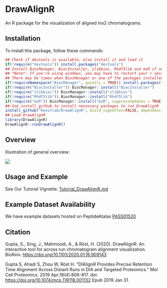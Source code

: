 # DrawAlignR

An R package for the visualization of aligned ms2 chromatograms.

## Installation

To install this package, follow these commands:

``` r
## Check if devtools is available, else install it and load it
if(!require("devtools")) install.packages("devtools")
## Install BiocManager, BiocInstaller, zlibbioc, Rhdf5lib and mzR if not installed.
## *Note*: If you're using windows, you may have to restart your r session after each Bioconductor package install.  
## There may be times when BiocManager or one of the packages installed from BiocManager is not recognized as being installed until refreshing R's lib list.
if(!requireNamespace("BiocManager", quietly = TRUE)) install.packages("BiocManager")
if(!require("BiocInstaller")) BiocManager::install("BiocInstaller")
if(!require("zlibbioc")) BiocManager::install("zlibbioc")
if(!require("Rhdf5lib")) BiocManager::install("Rhdf5lib")
if(!require("mzR")) BiocManager::install("mzR", suppressUpdates = TRUE)
## Use install_github to install necessary packages to run DrawAlignR
install_github("Roestlab/DrawAlignR", build_vignettes=FALSE, dependencies=TRUE, type="source")
## Load DrawAlignR
library(DrawAlignR)
DrawAlignR::runDrawAlignR()
```

## Overview

Illustration of general overview:

![](./inst/extdata/MAHMOODI_A_A1.PNG)

## Usage and Example

See Our Tutorial Vignette: [Tutorial_DrawAlignR.md](https://github.com/Roestlab/DrawAlignR/tree/master/vignettes/Tutorial_DrawAlignR.md)

## Example Dataset Availability

We have example datasets hosted on PeptideAtalas [PASS01520](https://db.systemsbiology.net/sbeams/cgi/PeptideAtlas/PASS_View?identifier=PASS01520)


## Citation

Gupta, S., Sing, J., Mahmoodi, A., & Röst, H. (2020). DrawAlignR: An interactive tool for across run chromatogram alignment visualization. BioRxiv. https://doi.org/10.1101/2020.01.16.909143

Gupta S, Ahadi S, Zhou W, Röst H. "DIAlignR Provides Precise Retention Time Alignment Across Distant Runs in DIA and Targeted Proteomics." Mol Cell Proteomics. 2019 Apr;18(4):806-817. doi: https://doi.org/10.1074/mcp.TIR118.001132 Epub 2019 Jan 31.
